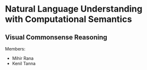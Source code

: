 # Natural Language Understanding with Computational Semantics

## Visual Commonsense Reasoning

Members:
  - Mihir Rana
  - Kenil Tanna
